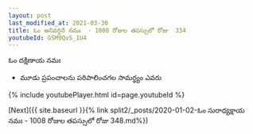 ```yaml
---
layout: post
last_modified_at: 2021-03-30
title: ఓం అనివర్తినే నమః  - 1008 రోజుల తపస్సులో రోజు  334
youtubeId: GSM9QvS_1U4
---
```

 
 
 ఓం దక్షిణాయ నమః  
 
 -  మూడు ప్రపంచాలను పరిపాలించగల సామర్థ్యం ఎవరు 
 
  
 
  
 
 
 
 
 
 


{% include youtubePlayer.html id=page.youtubeId %}
 
[Next]({{ site.baseurl }}{% link  split2/_posts/2020-01-02-ఓం సురాధ్యక్షాయ నమః   - 1008 రోజుల తపస్సులో రోజు  348.md%})
 
